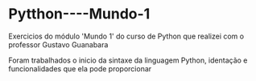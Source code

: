 # Pytthon----Mundo-1
Exercicios do módulo 'Mundo 1' do curso de Python que realizei com o professor Gustavo Guanabara

Foram trabalhados o inicio da sintaxe da linguagem Python, identação e funcionalidades que ela pode proporcionar 
